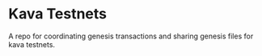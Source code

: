# Kava Testnets

A repo for coordinating genesis transactions and sharing genesis files for kava testnets.
